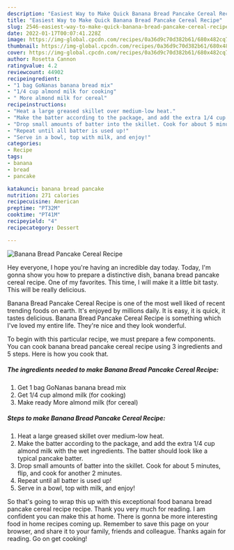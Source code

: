 ```yaml
---
description: "Easiest Way to Make Quick Banana Bread Pancake Cereal Recipe"
title: "Easiest Way to Make Quick Banana Bread Pancake Cereal Recipe"
slug: 2546-easiest-way-to-make-quick-banana-bread-pancake-cereal-recipe
date: 2022-01-17T00:07:41.228Z
image: https://img-global.cpcdn.com/recipes/0a36d9c70d382b61/680x482cq70/banana-bread-pancake-cereal-recipe-recipe-main-photo.jpg
thumbnail: https://img-global.cpcdn.com/recipes/0a36d9c70d382b61/680x482cq70/banana-bread-pancake-cereal-recipe-recipe-main-photo.jpg
cover: https://img-global.cpcdn.com/recipes/0a36d9c70d382b61/680x482cq70/banana-bread-pancake-cereal-recipe-recipe-main-photo.jpg
author: Rosetta Cannon
ratingvalue: 4.2
reviewcount: 44902
recipeingredient:
- "1 bag GoNanas banana bread mix"
- "1/4 cup almond milk for cooking"
- " More almond milk for cereal"
recipeinstructions:
- "Heat a large greased skillet over medium-low heat."
- "Make the batter according to the package, and add the extra 1/4 cup almond milk with the wet ingredients. The batter should look like a typical pancake batter."
- "Drop small amounts of batter into the skillet. Cook for about 5 minutes, flip, and cook for another 2 minutes."
- "Repeat until all batter is used up!"
- "Serve in a bowl, top with milk, and enjoy!"
categories:
- Recipe
tags:
- banana
- bread
- pancake

katakunci: banana bread pancake 
nutrition: 271 calories
recipecuisine: American
preptime: "PT32M"
cooktime: "PT41M"
recipeyield: "4"
recipecategory: Dessert

---
```



![Banana Bread Pancake Cereal Recipe](https://img-global.cpcdn.com/recipes/0a36d9c70d382b61/680x482cq70/banana-bread-pancake-cereal-recipe-recipe-main-photo.jpg)

Hey everyone, I hope you're having an incredible day today. Today, I'm gonna show you how to prepare a distinctive dish, banana bread pancake cereal recipe. One of my favorites. This time, I will make it a little bit tasty. This will be really delicious.



Banana Bread Pancake Cereal Recipe is one of the most well liked of recent trending foods on earth. It's enjoyed by millions daily. It is easy, it is quick, it tastes delicious. Banana Bread Pancake Cereal Recipe is something which I've loved my entire life. They're nice and they look wonderful.


To begin with this particular recipe, we must prepare a few components. You can cook banana bread pancake cereal recipe using 3 ingredients and 5 steps. Here is how you cook that.

<!--inarticleads1-->

##### The ingredients needed to make Banana Bread Pancake Cereal Recipe:

1. Get 1 bag GoNanas banana bread mix
1. Get 1/4 cup almond milk (for cooking)
1. Make ready  More almond milk (for cereal)




<!--inarticleads2-->

##### Steps to make Banana Bread Pancake Cereal Recipe:

1. Heat a large greased skillet over medium-low heat.
1. Make the batter according to the package, and add the extra 1/4 cup almond milk with the wet ingredients. The batter should look like a typical pancake batter.
1. Drop small amounts of batter into the skillet. Cook for about 5 minutes, flip, and cook for another 2 minutes.
1. Repeat until all batter is used up!
1. Serve in a bowl, top with milk, and enjoy!




So that's going to wrap this up with this exceptional food banana bread pancake cereal recipe recipe. Thank you very much for reading. I am confident you can make this at home. There is gonna be more interesting food in home recipes coming up. Remember to save this page on your browser, and share it to your family, friends and colleague. Thanks again for reading. Go on get cooking!
